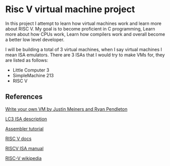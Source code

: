 # Risc V virtual machine project

In this project I attempt to learn how virtual machines work and learn more about RISC V. My goal is to become proficient in C programming, Learn more about how CPUs work, Learn how compilers work and overall become a better low level developer. 

I will be building a total of 3 virtual machines, when I say virtual machines I mean ISA emulators. There are 3 ISAs that I would try to make VMs for, they are listed as follows:
- Little Computer 3
- SimpleMachine 213
- RISC V


## References
[Write your own VM by Justin Meiners and Ryan Pendleton](https://www.jmeiners.com/lc3-vm/)

[LC3 ISA description](https://www.jmeiners.com/lc3-vm/supplies/lc3-isa.pdf)

[Assembler tutorial](https://www.youtube.com/watch?v=rdKX9hzA2lU)

[RISC V docs](https://msyksphinz-self.github.io/riscv-isadoc/html/rvi.html)

[RISCV ISA manual](https://github.com/riscv/riscv-isa-manual/tree/main)

[RISC-V wikipedia](https://en.wikipedia.org/wiki/RISC-V)